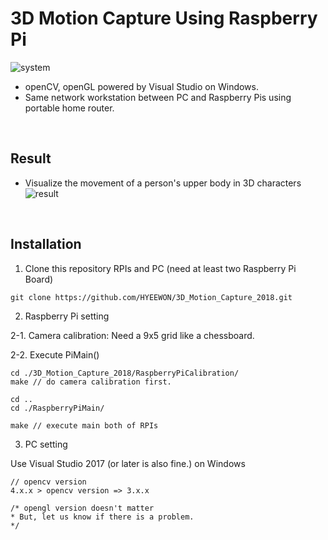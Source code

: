 # 3D Motion Capture Using Raspberry Pi


![system](https://user-images.githubusercontent.com/38900338/104141795-daf02500-53fb-11eb-849d-937f17aed7b5.JPG)
* openCV, openGL powered by Visual Studio on Windows.
* Same network workstation between PC and Raspberry Pis using portable home router.

<br>

## Result
* Visualize the movement of a person's upper body in 3D characters
![result](https://user-images.githubusercontent.com/38900338/104141833-06730f80-53fc-11eb-9776-280511755f78.JPG)

<br>

## Installation
1. Clone this repository RPIs and PC (need at least two Raspberry Pi Board)
```
git clone https://github.com/HYEEWON/3D_Motion_Capture_2018.git
```

2. Raspberry Pi setting


2-1. Camera calibration: Need a 9x5 grid like a chessboard.

2-2. Execute PiMain() 

```
cd ./3D_Motion_Capture_2018/RaspberryPiCalibration/
make // do camera calibration first.

cd ..
cd ./RaspberryPiMain/

make // execute main both of RPIs
```

3. PC setting

Use Visual Studio 2017 (or later is also fine.) on Windows

```
// opencv version
4.x.x > opencv version => 3.x.x

/* opengl version doesn't matter
* But, let us know if there is a problem.
*/
```

